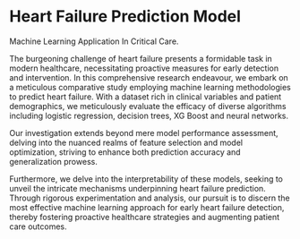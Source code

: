 # Heart Failure Prediction Model
Machine Learning Application In Critical Care.

The burgeoning challenge of heart failure presents a formidable task in modern healthcare,
necessitating proactive measures for early detection and intervention. In this comprehensive
research endeavour, we embark on a meticulous comparative study employing machine
learning methodologies to predict heart failure. With a dataset rich in clinical variables and
patient demographics, we meticulously evaluate the efficacy of diverse algorithms including
logistic regression, decision trees, XG Boost and neural networks. 

Our investigation extends
beyond mere model performance assessment, delving into the nuanced realms of feature
selection and model optimization, striving to enhance both prediction accuracy and
generalization prowess. 

Furthermore, we delve into the interpretability of these models, seeking
to unveil the intricate mechanisms underpinning heart failure prediction. Through rigorous
experimentation and analysis, our pursuit is to discern the most effective machine learning
approach for early heart failure detection, thereby fostering proactive healthcare strategies and
augmenting patient care outcomes.
